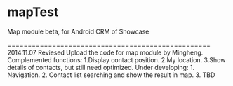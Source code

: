 mapTest
=======

Map module beta, for Android CRM of Showcase


==================================================
2014.11.07 Reviesed
Upload the code for map module by Mingheng.
Complemented functions:
    1.Display contact position.
    2.My location.
    3.Show details of contacts, but still need optimized.
Under developing:
    1. Navigation.
    2. Contact list searching and show the result in map.
    3. TBD


